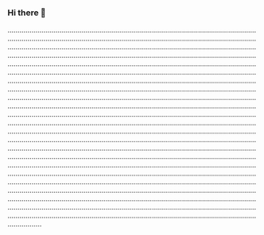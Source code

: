 ### Hi there 👋

.....................................................................................................................................................................................................................................................................................................................................................................................................................................................................................................................................................................................................................................................................................................................................................................................................................................................................................................................................................................................................................................................................................................................................................................................................................................................................................................................................................................................................................................................................................................................................................................................................................................................................................................................................................................................................................................................................................................................................................................................................................................................................................................................................................................................................................................................................................................................................................................................................................................................................................................................................................................................................................................................................................................................................................................................................................................................................................................................................................................................